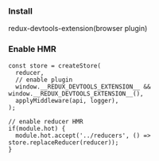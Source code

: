 ### Install
redux-devtools-extension(browser plugin)

### Enable HMR
```
const store = createStore(
  reducer,
  // enable plugin
  window.__REDUX_DEVTOOLS_EXTENSION__ && window.__REDUX_DEVTOOLS_EXTENSION__(),
  applyMiddleware(api, logger),
);

// enable reducer HMR
if(module.hot) {
  module.hot.accept('../reducers', () => store.replaceReducer(reducer));
}
```

